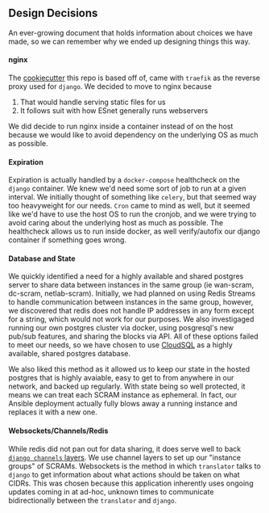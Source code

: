 ## Design Decisions
An ever-growing document that holds information about choices we have made, so we can remember why we ended up designing
things this way.

#### nginx
The [cookiecutter](https://github.com/cookiecutter/cookiecutter-django) this repo is based off of, came with `traefik` as
the reverse proxy used for `django`. We decided to move to nginx because
1. That would handle serving static files for us
2. It follows suit with how ESnet generally runs webservers

We did decide to run nginx inside a container instead of on the host because we would like to avoid dependency on the
underlying OS as much as possible. 

#### Expiration
Expiration is actually handled by a `docker-compose` healthcheck on the `django` container. We knew we'd need some sort
of job to run at a given interval. We initially thought of something like `celery`, but that seemed way too heavyweight
for our needs. `Cron` came to mind as well, but it seemed like we'd have to use the host OS to run the cronjob, and
we were trying to avoid caring about the underlying host as much as possible. The healthcheck allows us to run inside
docker, as well verify/autofix our django container if something goes wrong.

#### Database and State
We quickly identified a need for a highly available and shared postgres server to share data between instances in the 
same group (ie wan-scram, dc-scram, netlab-scram). Initially, we had planned on using Redis Streams to handle 
communication between instances in the same group, however, we discovered that redis does not handle IP addresses in any
form except for a string, which would not work for our purposes. We also investigaged running our own postgres cluster
via docker, using posgresql's new pub/sub features, and sharing the blocks via API. All of these options failed to 
meet our needs, so we have chosen to use [CloudSQL](https://cloud.google.com/sql) as a highly available, shared postgres
database.

We also liked this method as it allowed us to keep our state in the hosted postgres that is highly avaiable, easy to get
to from anywhere in our network, and backed up regularly. With state being so well protected, it means we can treat each
SCRAM instance as ephemeral. In fact, our Ansible deployment actually fully blows away a running instance and replaces 
it with a new one.

#### Websockets/Channels/Redis
While redis did not pan out for data sharing, it does serve well to back 
[`django channels` layers](https://channels.readthedocs.io/en/latest/topics/channel_layers.html). We use channel layers
to set up our "instance groups" of SCRAMs. Websockets is the method in which `translator` talks to `django` to get
information about what actions should be taken on what CIDRs. This was chosen because this application inherently 
uses ongoing updates coming in at ad-hoc, unknown times to communicate bidirectionally between the `translator` and 
`django`.
